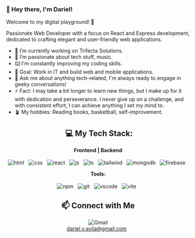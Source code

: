 ### 👋 Hey there, I'm Dariel!

Welcome to my digital playground! 🚀

Passionate Web Developer with a focus on React and Express development, dedicated to crafting elegant and user-friendly web applications.

- 🔭 I’m currently working on Trifecta Solutions.
- 🌱 I’m passionate about tech stuff, music.
- ⌨️ I'm constantly improving my coding skills.
- 🎯 Goal: Work in IT and build web and mobile applications.
- 💬 Ask me about anything tech-related, I'm always ready to engage in geeky conversations!
- ⚡ Fact: I may take a bit longer to learn new things, but I make up for it with dedication and perseverance.  I never give up on a challenge, and with consistent effort, I can achieve anything I set my mind to.
- 🪴 My hobbies: Reading books, basketball, self-improvement.

<div align="center">


##  💻 My Tech Stack:
**Frontend | Backend** <br> <br>
![html](https://skillicons.dev/icons?i=html) &nbsp;
![css](https://skillicons.dev/icons?i=css) &nbsp;
![react](https://skillicons.dev/icons?i=react) &nbsp;
![js](https://skillicons.dev/icons?i=js) &nbsp;
![ts](https://skillicons.dev/icons?i=ts) &nbsp;
![tailwind](https://skillicons.dev/icons?i=tailwind) &nbsp;
![mongodb](https://skillicons.dev/icons?i=mongodb) &nbsp;
![firebase](https://skillicons.dev/icons?i=firebase) &nbsp;


**Tools:** <br> <br>
![npm](https://skillicons.dev/icons?i=npm) &nbsp;
![git](https://skillicons.dev/icons?i=git) &nbsp;
![vscode](https://skillicons.dev/icons?i=vscode) &nbsp;
![vite](https://skillicons.dev/icons?i=vite) &nbsp;



## 📫 Connect with Me

<div align="center">
  
![Gmail](https://skillicons.dev/icons?i=gmail) <br>
 dariel.v.avila@gmail.com &nbsp;
